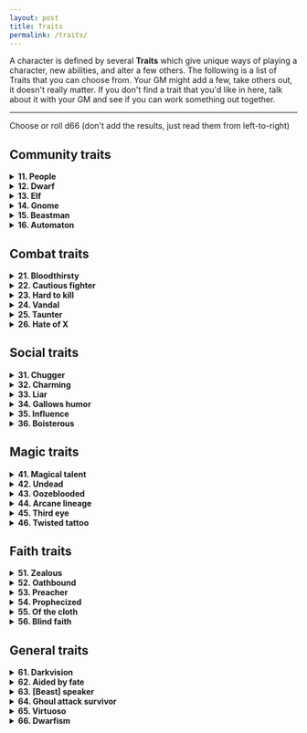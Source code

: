 ```yaml
---
layout: post
title: Traits
permalink: /traits/
---
```


A character is defined by several <b>Traits</b> which give unique ways of playing a character, new abilities, and alter a few others. The following is a list of Traits that you can choose from. Your GM might add a few, take others out, it doesn't really matter. If you don't find a trait that you'd like in here, talk about it with your GM and see if you can work something out together.
***

Choose or roll d66 (don't add the results, just read them from left-to-right)

## Community traits
<details markdown="1">
<summary><b>11. People</b></summary>
You actually belong to a race or sub-race of people. All the Traits you have are shared among these people. Describe a few defining aesthetic features. You have 1 <b>Friend</b> from this group of people, probably from where you come from. They'll help you out anytime if you meet them. In the outside world, you represent these people. Act accordingly.

If you already have a [Community] trait, you can acquire this for free.

Instead of a race, this can be an organization, clan, family or other form of group of people.
</details>

<details markdown="1">
<summary><b>12. Dwarf</b></summary>
You have a beard, which takes up an Inventory slot. You can shave it off, but it'll regrow to full after a week. You can braid up to 3 Valuables into your beard. For each Valuable you have braided into your beard, you have +1 HP.

Bonus item: A dented helmet (acts as a Shield)

Might or Lore +1, Wit -1. 
</details>

<details markdown="1">
<summary><b>13. Elf</b></summary>
You're immortal to age, and can't be magically aged. Whenever you're dirtied, humiliated, or otherwise shown in a less-than-ideal light, you take a Wound. These Wounds don't heal until you've taken care of where it comes from (cleaning up, regaining your pride, etc).
  
All attributes +2.
</details>

<details markdown="1">
<summary><b>14. Gnome</b></summary>
You can't wield medium or heavy melee weapons, or mechanical ranged weapons. When you sleep, you can ask the GM, "If I do X, will Y happen?". The GM can truthfully answer by Yes, No or Maybe.

Wit or Lore +1, Might -1.
</details>

<details markdown="1">
<summary><b>15. Beastman</b></summary>
You're an orc (pigman), a goblin (ratman) or a gnoll (dogman).

Scars you acquire give you either +1 Armor (if Inventory) or +1 HP (if Mind).

Might or Grace +1, Lore -2.
</details>

<details markdown="1">
<summary><b>16. Automaton</b></summary>
You have an attribute called PURPOSE (all caps is non-optional). It is always equal to your highest attribute. State your purpose in three words (for example, DEFEND-THIS-AREA, MUST-PROTECT-GEORGE, SLAY-ALL-MUTANTS, etc). Whenever you are in a situation where you're doing your purpose, roll PURPOSE instead of the normal attribute.
State also something that doesn't compute, in one word (for example, LOVE, WAR or TAXES). Whenever you're confronted with what you can't compute, either fall to 0 HP or shut down and reboot after a minute.
Someone with the appropriate tools can reprogram you while you're sleeping. They choose your new purpose. You choose what doesn't compute.

Lore -1.
</details>

## Combat traits
<details markdown="1">
<summary><b>21. Bloodthirsty</b></summary>
You love the smell of blood - yours or others. If you deal damage to an undamaged enemy, you heal 1 HP. If you're bathed in the mire of blood by the end of combat, heal all HP.

Bonus item: Notched axe (medium melee. Other warriors might want to compare. Some might want to kill you to prove a point)

+1 Grace.
</details>

<details markdown="1">
<summary><b>22. Cautious fighter</b></summary>
If you don't attack or cast a spell during a round of combat, your Armor is 5 (unless it was already higher).

Bonus item: Rampart shield (Armor, acts as a wall if you plant it firmly in the ground)
</details>

<details markdown="1">
<summary><b>23. Hard to kill</b></summary>
You aren't penalized by your current number of Wounds when you attempt to Stabilize.

Bonus item: Toothmarked leather belt (if you bite on it, you have a boon on any roll to resist pain effects)

+1 Might.
</details>

<details markdown="1">
<summary><b>24. Vandal</b></summary>
You deal maximum damage to unattended objects.

Bonus item: Spiked leather straps (Armor)
</details>

<details markdown="1">
<summary><b>25. Taunter</b></summary>
If you find a good, contextual insult to yell at your enemy during your turn ('good' defined by the other players, and GM, going 'ooooooooh') force a reaction roll with your Wit as penalty.

+1 Wit.
</details>

<details markdown="1">
<summary><b>26. Hate of X</b></summary>
When you get this trait, replace X by some kind of creature. Orcs. Humans. Dogs. Trees.
If your target rsembles, even closely, the subject of your hate, you deal +2 damage to them.

Bonus item: Trophy from a slain X (might anger or intimidate. Who knows)
</details>

## Social traits
<details markdown="1">
<summary><b>31. Chugger</b></summary>
You make friends around drink. If you chug a pint in front of someone, you get a boon to your Reaction roll.

Bonus item: Lucky tankard (if you drink booze from it, heal 1d6 HP)

-1 Wit.
</details>

<details markdown="1">
<summary><b>32. Charming</b></summary>
As long as you're the one doing the talking, you have +1 to all Reaction rolls.

Bonus item: Palm-sized mirror (great for looking around corners)
</details>

<details markdown="1">
<summary><b>33. Liar</b></summary>
Once per day, you can tell a lie that isn't obviously false, and people will believe you for [Wit] minutes. Then they'll realize the supercherie, and come to get you.

+1 Wit.
</details>

<details markdown="1">
<summary><b>34. Gallows humor</b></summary>
If you tell a dark joke during lunch, others who can hear you can heal as many Wounds as you have Scars in your Mind.

Bonus item: Trauma (as Scar in mind, but it's what allows you to tell such dark jokes)
</details>

<details markdown="1">
<summary><b>35. Influence</b></summary>
Your name bears importance and power. Most people of your kind will recognize you. You can force people to act towards you and your party as if you had a 10 on the Reaction roll - for a time. That is, unless they're above you on the hierarchical food chain.

Bonus item: Signet ring (Valuable, proof of your name)
</details>

<details markdown="1">
<summary><b>36. Boisterous</b></summary>
You can convince everyone you're the most important part of your party.

Bonus item: Flashy cloak (Armor, only if you have no other armor)
</details>

## Magic traits
<details markdown="1">
<summary><b>41. Magical talent</b></summary>
You have 1 base Magic dice. If you wave your hands around, you can make harmless flashes and puffs of smoke appear from your fingertips.

-1 Lore.
</details>

<details markdown="1">
<summary><b>42. Undead</b></summary>
You are cold to the touch. You're gaunt. Or perhaps you're just a skeleton, really - you choose; People will react accordingly. You don't remember what you were before, although your body does. You don't need to breathe or eat, and you won't age, even magically.

-2 Lore.
</details>

<details markdown="1">
<summary><b>43. Oozeblooded</b></summary>
You can split yourself into pieces tha can all autonomously act. Don't lose them.

+1 Grace, -1 Might.
</details>

<details markdown="1">
<summary><b>44. Arcane lineage</b></summary>
You can tell if an object is magical by licking it.

Bonus item: Jade pearl (can be knocked against your head once a day to get one Magic dice that lasts 1 hour)
</details>

<details markdown="1">
<summary><b>45. Third eye</b></summary>
You have a grotesque third eye on your forehead. As long as its open and uncovered, once per day you can roll the Reaction roll on an initial meeting with someone without having to interact with them (essentially knowing the result of the first Reaction roll in advance). When you see someone you know, you know their reaction roll toward you. These reaction rolls can be subject to change.

Bonus item: Wide-brimmed hat (hides most of your face)
</details>

<details markdown="1">
<summary><b>46. Twisted tattoo</b></summary>
When you roll 2 or more Magic dice, you can make one dice result equal another's. These doubles are counted towards Mishaps.

Bonus item: Magical tattoo (As Scar in your Mind, except is magical)
</details>

## Faith traits
<details markdown="1">
<summary><b>51. Zealous</b></summary>
During lunch, instead of eating, you can follow an esoteric ritual proper to your faith. Define it now.

Bonus item: Bloody whip (light melee, only deals damage on targets with 0 armor)
</details>

<details markdown="1">
<summary><b>52. Oathbound</b></summary>
Define your principal duty. You have a boon on all rolls to resist effects which would make you go against this duty.

Bonus item: Tragic memento (Once per day, hold it in your hand and state your duty aloud before acting to have a boon on the roll)
</details>

<details markdown="1">
<summary><b>53. Preacher</b></summary>
When you take an hour to proselytize to a crowd, [Wit]d6 people assist. Half of them are interested in what you say and keep looking. A quarter of them dislike what you say. You have a [Wit]-in-d6 chance to attract the attention of a fervent who'll help you, and potentially become your Follower. If so, they start with a Loyalty of 2.

+1 Wit.
</details>

<details markdown="1">
<summary><b>54. Prophecized</b></summary>
When anyone, even the GM, naturally rolls snake eyes (double '1's on a roll) or double '6's, you may state aloud, 'As the prophecy foretold.' You regain all HP, and the <i>very next</i> roll will be maximized (if it was double '1's) or minimized (if it was double '6's).

Bonus item: Birthmark (As Scar, except if ever you lose this, you aren't Prophecized anymore)
</details>

<details markdown="1">
<summary><b>55. Of the cloth</b></summary>
When you wear your robes openly, you are recognized as a member of your clergy. The general populace appreciates you, and are willing to shelter you and your party for a night unless you pose a threat.

Bonus item: Cloth of the clergy (acts as Armor against evil spirits and demons)
</details>

<details markdown="1">
<summary><b>56. Blind faith</b></summary>
When you follow your faith without consideration of the danger, heal 1 HP.

Bonus item: Blindfold (can see nearby invisible things when worn over eyes)
</details>

## General traits
<details markdown="1">
<summary><b>61. Darkvision</b></summary>
You can see in the dark as if you had a torch in your hand.

Bonus item: Magnifying glass (can be used to burn ants)
</details>

<details markdown="1">
<summary><b>62. Aided by fate</b></summary>
At the start of the day, roll a d6. Once per day, you can replace the result of <i>any</i> d6 roll by this result.

Bonus item: Pair of dice (loaded? Who knows)
</details>

<details markdown="1">
<summary><b>63. [Beast] speaker</b></summary>
Choose some kind of beast. Cats. Crows. Newts. You can talk to them. Doesn't mean they like you.

Bonus item: Small [beast] (as Follower, 1 HP, likes you)
</details>

<details markdown="1">
<summary><b>64. Ghoul attack survivor</b></summary>
By being very quiet, you can tell the difference between silence because there's nothing there, or silence because something doesn't want to be noticed.

+1 Lore.
</details>

<details markdown="1">
<summary><b>65. Virtuoso</b></summary>
You're <i>very</i> good at playing your instrument. People will stop what they're doing, as long as there's nothing threatening around, to listen.

Bonus item: Portable instrument of your choice (not very good quality)

+1 Grace.
</details>

<details markdown="1">
<summary><b>66. Dwarfism</b></summary>
You're a small individual. You can't wield medium or heavy weapons, or mechanical ranged weapons. You have a boon on any non-combat roll where your size would be advantageous.

Bonus item: Footstool (reach those high places)
</details>
